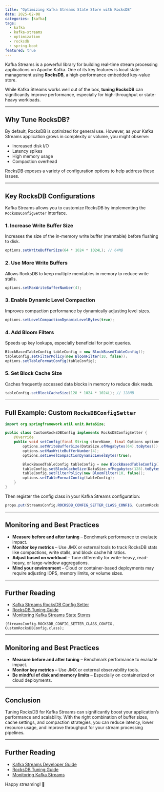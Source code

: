 ```yaml
---
title: "Optimizing Kafka Streams State Store with RocksDB"
date: 2025-02-08
categories: [kafka]
tags:
  - kafka
  - kafka-streams
  - optimization
  - rocksdb
  - spring-boot
featured: true
---
```


Kafka Streams is a powerful library for building real-time stream processing applications on Apache Kafka. One of its key features is local state management using **RocksDB**, a high-performance embedded key-value store.

While Kafka Streams works well out of the box, **tuning RocksDB** can significantly improve performance, especially for high-throughput or state-heavy workloads.

---

## Why Tune RocksDB?

By default, RocksDB is optimized for general use. However, as your Kafka Streams application grows in complexity or volume, you might observe:

- Increased disk I/O
- Latency spikes
- High memory usage
- Compaction overhead

RocksDB exposes a variety of configuration options to help address these issues.

---

## Key RocksDB Configurations

Kafka Streams allows you to customize RocksDB by implementing the `RocksDBConfigSetter` interface.

### 1. Increase Write Buffer Size

Increases the size of the in-memory write buffer (memtable) before flushing to disk.

```java
options.setWriteBufferSize(64 * 1024 * 1024L); // 64MB
```

### 2. Use More Write Buffers

Allows RocksDB to keep multiple memtables in memory to reduce write stalls.

```java
options.setMaxWriteBufferNumber(4);
```

### 3. Enable Dynamic Level Compaction

Improves compaction performance by dynamically adjusting level sizes.

```java
options.setLevelCompactionDynamicLevelBytes(true);
```

### 4. Add Bloom Filters

Speeds up key lookups, especially beneficial for point queries.

```java
BlockBasedTableConfig tableConfig = new BlockBasedTableConfig();
tableConfig.setFilterPolicy(new BloomFilter(10, false));
options.setTableFormatConfig(tableConfig);
```

### 5. Set Block Cache Size

Caches frequently accessed data blocks in memory to reduce disk reads.

```java
tableConfig.setBlockCacheSize(128 * 1024 * 1024L); // 128MB
```

---

## Full Example: Custom `RocksDBConfigSetter`

```java
import org.springframework.util.unit.DataSize;

public class CustomRocksDBConfig implements RocksDBConfigSetter {
    @Override
    public void setConfig(final String storeName, final Options options, final Map<String, Object> configs) {
        options.setWriteBufferSize(DataSize.ofMegabytes(64).toBytes());
        options.setMaxWriteBufferNumber(4);
        options.setLevelCompactionDynamicLevelBytes(true);

        BlockBasedTableConfig tableConfig = new BlockBasedTableConfig();
        tableConfig.setBlockCacheSize(DataSize.ofMegabytes(128).toBytes());
        tableConfig.setFilterPolicy(new BloomFilter(10, false));
        options.setTableFormatConfig(tableConfig);
    }
}
```

Then register the config class in your Kafka Streams configuration:

```java
props.put(StreamsConfig.ROCKSDB_CONFIG_SETTER_CLASS_CONFIG, CustomRocksDBConfig.class);
```

---

## Monitoring and Best Practices

- **Measure before and after tuning** – Benchmark performance to evaluate impact.
- **Monitor key metrics** – Use JMX or external tools to track RocksDB stats like compactions, write stalls, and block cache hit ratios.
- **Adjust based on workload** – Tune differently for write-heavy, read-heavy, or large-window aggregations.
- **Mind your environment** – Cloud or container-based deployments may require adjusting IOPS, memory limits, or volume sizes.

---

## Further Reading

- [Kafka Streams RocksDB Config Setter](https://kafka.apache.org/documentation/#streams_developer_config)
- [RocksDB Tuning Guide](https://github.com/facebook/rocksdb/wiki/RocksDB-Tuning-Guide)
- [Monitoring Kafka Streams State Stores](https://www.confluent.io/blog/kafka-streams-monitoring-operating/)

```
(StreamsConfig.ROCKSDB_CONFIG_SETTER_CLASS_CONFIG, CustomRocksDBConfig.class);
```

---

## Monitoring and Best Practices

- **Measure before and after tuning** – Benchmark performance to evaluate impact.
- **Monitor key metrics** – Use JMX or external observability tools.
- **Be mindful of disk and memory limits** – Especially on containerized or cloud deployments.

---

## Conclusion

Tuning RocksDB for Kafka Streams can significantly boost your application’s performance and scalability. With the right combination of buffer sizes, cache settings, and compaction strategies, you can reduce latency, lower resource usage, and improve throughput for your stream processing pipelines.

---

## Further Reading

- [Kafka Streams Developer Guide](https://kafka.apache.org/documentation/)
- [RocksDB Tuning Guide](https://github.com/facebook/rocksdb/wiki/RocksDB-Tuning-Guide)
- [Monitoring Kafka Streams](https://www.confluent.io/blog/kafka-streams-monitoring-operating/)

Happy streaming! 🚀
